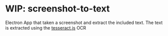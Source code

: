 # WIP: screenshot-to-text

Electron App that taken a screenshot and extract the included text. The text is extracted using the  [tesseract.js](https://github.com/naptha/tesseract.js#tesseractjs) OCR
